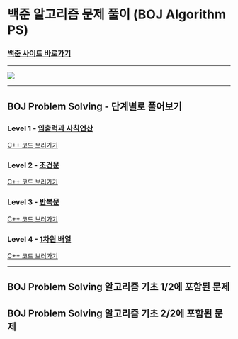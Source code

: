 # 백준 알고리즘 문제 풀이 (BOJ Algorithm PS)
### [백준 사이트 바로가기](https://www.acmicpc.net/)
- - -

<img src = "https://user-images.githubusercontent.com/58673491/188276507-4327a1ec-f3cb-4c2f-a025-871ef9f9ad6c.png"/>

- - -
## BOJ Problem Solving - 단계별로 풀어보기
### Level 1 - [입출력과 사칙연산](https://www.acmicpc.net/step/1)
[C++ 코드 보러가기](https://github.com/kangdy25/BOJ_Algorithm/tree/master/01_IO_Operation)
### Level 2 - [조건문](https://www.acmicpc.net/step/4)
[C++ 코드 보러가기](https://github.com/kangdy25/BOJ_Algorithm/tree/master/02_Conditional_Statement)
### Level 3 - [반복문](https://www.acmicpc.net/step/3)
[C++ 코드 보러가기](https://github.com/kangdy25/BOJ_Algorithm/tree/master/03_Loop_Statement)
### Level 4 - [1차원 배열](https://www.acmicpc.net/step/6)
[C++ 코드 보러가기](https://github.com/kangdy25/BOJ_Algorithm/tree/master/04_One-Dimensional_Array)
- - -
## BOJ Problem Solving 알고리즘 기초 1/2에 포함된 문제

## BOJ Problem Solving 알고리즘 기초 2/2에 포함된 문제
